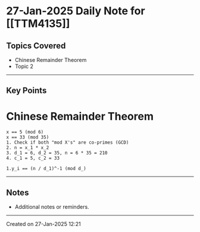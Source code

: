 # 27-Jan-2025 Daily Note for [[TTM4135]]

## Topics Covered
- Chinese Remainder Theorem
- Topic 2

---
## Key Points

# Chinese Remainder Theorem

```Example
x == 5 (mod 6)
x == 33 (mod 35)
1. Check if both "mod X's" are co-primes (GCD)
2. n = x_1 * x_2
3. d_1 = 6, d_2 = 35, n = 6 * 35 = 210
4. c_1 = 5, c_2 = 33

1.y_i == (n / d_1)^-1 (mod d_)
```


---
## Notes
- Additional notes or reminders.

---

Created on 27-Jan-2025 12:21
